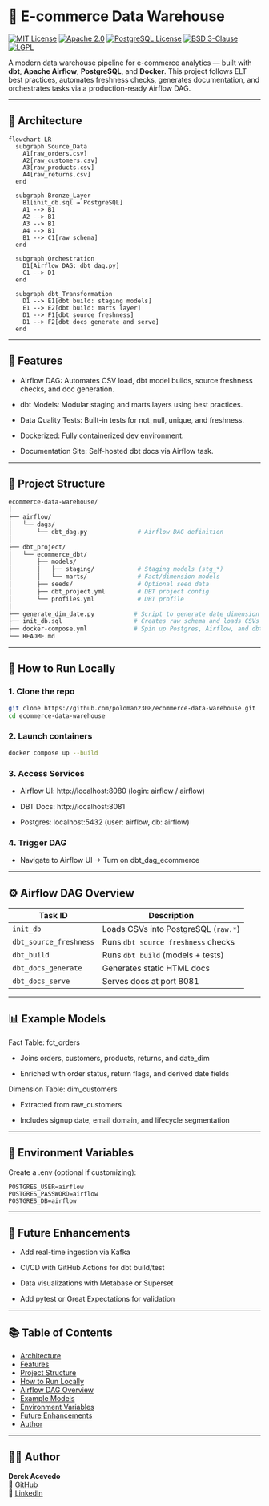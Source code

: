 # 🏬 E-commerce Data Warehouse

[![MIT License](https://img.shields.io/badge/License-MIT-green.svg)](LICENSE)
[![Apache 2.0](https://img.shields.io/badge/License-Apache_2.0-blue.svg)](https://www.apache.org/licenses/LICENSE-2.0)
[![PostgreSQL License](https://img.shields.io/badge/License-PostgreSQL-blue.svg)](https://opensource.org/licenses/PostgreSQL)
[![BSD 3-Clause](https://img.shields.io/badge/License-BSD_3--Clause-orange.svg)](https://opensource.org/licenses/BSD-3-Clause)
[![LGPL](https://img.shields.io/badge/License-LGPL-lightgrey.svg)](https://www.gnu.org/licenses/lgpl-3.0.html)

A modern data warehouse pipeline for e-commerce analytics — built with **dbt**, **Apache Airflow**, **PostgreSQL**, and **Docker**. This project follows ELT best practices, automates freshness checks, generates documentation, and orchestrates tasks via a production-ready Airflow DAG.

---

## 🧱 Architecture

```mermaid
flowchart LR
  subgraph Source_Data
    A1[raw_orders.csv]
    A2[raw_customers.csv]
    A3[raw_products.csv]
    A4[raw_returns.csv]
  end

  subgraph Bronze_Layer
    B1[init_db.sql → PostgreSQL]
    A1 --> B1
    A2 --> B1
    A3 --> B1
    A4 --> B1
    B1 --> C1[raw schema]
  end

  subgraph Orchestration
    D1[Airflow DAG: dbt_dag.py]
    C1 --> D1
  end

  subgraph dbt_Transformation
    D1 --> E1[dbt build: staging models]
    E1 --> E2[dbt build: marts layer]
    D1 --> F1[dbt source freshness]
    D1 --> F2[dbt docs generate and serve]
  end
```

---

## 🚀 Features

* Airflow DAG: Automates CSV load, dbt model builds, source freshness checks, and doc generation.

* dbt Models: Modular staging and marts layers using best practices.

* Data Quality Tests: Built-in tests for not_null, unique, and freshness.

* Dockerized: Fully containerized dev environment.

* Documentation Site: Self-hosted dbt docs via Airflow task.

---

## 📂 Project Structure

```bash
ecommerce-data-warehouse/
│
├── airflow/
│   └── dags/
│       └── dbt_dag.py              # Airflow DAG definition
│
├── dbt_project/
│   └── ecommerce_dbt/
│       ├── models/
│       │   ├── staging/            # Staging models (stg_*)
│       │   └── marts/              # Fact/dimension models
│       ├── seeds/                  # Optional seed data
│       ├── dbt_project.yml         # DBT project config
│       └── profiles.yml            # DBT profile
│
├── generate_dim_date.py           # Script to generate date dimension
├── init_db.sql                    # Creates raw schema and loads CSVs
├── docker-compose.yml             # Spin up Postgres, Airflow, and dbt
└── README.md
```

---

## 🧪 How to Run Locally

### 1. Clone the repo

```bash
git clone https://github.com/poloman2308/ecommerce-data-warehouse.git
cd ecommerce-data-warehouse
```

### 2. Launch containers

```bash
docker compose up --build
```

### 3. Access Services

* Airflow UI: http://localhost:8080 (login: airflow / airflow)

* DBT Docs: http://localhost:8081

* Postgres: localhost:5432 (user: airflow, db: airflow)

### 4. Trigger DAG

* Navigate to Airflow UI → Turn on dbt_dag_ecommerce

---

## ⚙️ Airflow DAG Overview

| Task ID                | Description                          |
| ---------------------- | ------------------------------------ |
| `init_db`              | Loads CSVs into PostgreSQL (`raw.*`) |
| `dbt_source_freshness` | Runs `dbt source freshness` checks   |
| `dbt_build`            | Runs `dbt build` (models + tests)    |
| `dbt_docs_generate`    | Generates static HTML docs           |
| `dbt_docs_serve`       | Serves docs at port 8081             |

---

## 📊 Example Models

Fact Table: fct_orders
* Joins orders, customers, products, returns, and date_dim

* Enriched with order status, return flags, and derived date fields

Dimension Table: dim_customers
* Extracted from raw_customers

* Includes signup date, email domain, and lifecycle segmentation

---

## 🔐 Environment Variables

Create a .env (optional if customizing):

```env
POSTGRES_USER=airflow
POSTGRES_PASSWORD=airflow
POSTGRES_DB=airflow
```

---

## 🧠 Future Enhancements

* Add real-time ingestion via Kafka

* CI/CD with GitHub Actions for dbt build/test

* Data visualizations with Metabase or Superset

* Add pytest or Great Expectations for validation

---

## 📚 Table of Contents

- [Architecture](#-architecture)
- [Features](#-features)
- [Project Structure](#-project-structure)
- [How to Run Locally](#-how-to-run-locally)
- [Airflow DAG Overview](#️-airflow-dag-overview)
- [Example Models](#-example-models)
- [Environment Variables](#-environment-variables)
- [Future Enhancements](#-future-enhancements)
- [Author](#-author)

---

## 🙋‍♂️ Author

**Derek Acevedo**  
📍 [GitHub](https://github.com/poloman2308)  
📄 [LinkedIn](https://www.linkedin.com/in/derekacevedo86)


